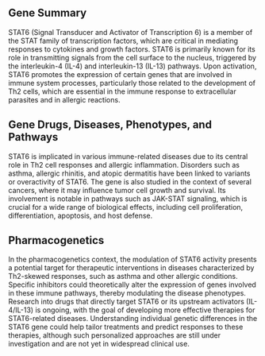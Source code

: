 ## Gene Summary
STAT6 (Signal Transducer and Activator of Transcription 6) is a member of the STAT family of transcription factors, which are critical in mediating responses to cytokines and growth factors. STAT6 is primarily known for its role in transmitting signals from the cell surface to the nucleus, triggered by the interleukin-4 (IL-4) and interleukin-13 (IL-13) pathways. Upon activation, STAT6 promotes the expression of certain genes that are involved in immune system processes, particularly those related to the development of Th2 cells, which are essential in the immune response to extracellular parasites and in allergic reactions.

## Gene Drugs, Diseases, Phenotypes, and Pathways
STAT6 is implicated in various immune-related diseases due to its central role in Th2 cell responses and allergic inflammation. Disorders such as asthma, allergic rhinitis, and atopic dermatitis have been linked to variants or overactivity of STAT6. The gene is also studied in the context of several cancers, where it may influence tumor cell growth and survival. Its involvement is notable in pathways such as JAK-STAT signaling, which is crucial for a wide range of biological effects, including cell proliferation, differentiation, apoptosis, and host defense.

## Pharmacogenetics
In the pharmacogenetics context, the modulation of STAT6 activity presents a potential target for therapeutic interventions in diseases characterized by Th2-skewed responses, such as asthma and other allergic conditions. Specific inhibitors could theoretically alter the expression of genes involved in these immune pathways, thereby modulating the disease phenotypes. Research into drugs that directly target STAT6 or its upstream activators (IL-4/IL-13) is ongoing, with the goal of developing more effective therapies for STAT6-related diseases. Understanding individual genetic differences in the STAT6 gene could help tailor treatments and predict responses to these therapies, although such personalized approaches are still under investigation and are not yet in widespread clinical use.
